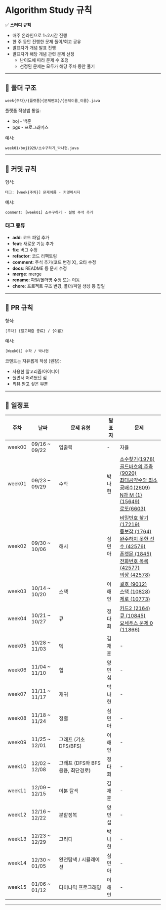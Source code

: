 # Algorithm Study 규칙

✅ **스터디 규칙**

- 매주 온라인으로 1~2시간 진행
- 한 주 동안 진행한 문제 풀이/회고 공유
- 발표자가 개념 발표 진행
- 발표자가 해당 개념 관련 문제 선정
  - 난이도에 따라 문제 수 조정
  - 선정된 문제는 모두가 해당 주차 동안 풀기

---

## 📂 폴더 구조

```
week{주차}/{플랫폼}{문제번호}/{문제이름_이름}.java
```

플랫폼 작성법 통일:

- boj - 백준
- pgs - 프로그래머스

예시:

```
week01/boj1929/소수구하기_박나현.java
```

---

## 💾 커밋 규칙

형식:

```
태그: [week{주차}] 문제이름 - 커밋메시지
```

예시:

```
comment: [week01] 소수구하기 - 설명 주석 추가
```

### 태그 종류

- **add**: 코드 파일 추가
- **feat**: 새로운 기능 추가
- **fix**: 버그 수정
- **refactor**: 코드 리팩토링
- **comment**: 주석 추가(코드 변경 X), 오타 수정
- **docs**: README 등 문서 수정
- **merge**: merge
- **rename**: 파일/폴더명 수정 또는 이동
- **chore**: 프로젝트 구조 변경, 폴더/파일 생성 등 잡일

---

## 🔀 PR 규칙

형식:

```
[주차] {알고리즘 종류} / {이름}
```

예시:

```
[Week01] 수학 / 박나현
```

코멘트는 자유롭게 작성 (권장):

- 사용한 알고리즘/아이디어
- 풀면서 어려웠던 점
- 리뷰 받고 싶은 부분

---

## 📅 일정표

| 주차   | 날짜          | 문제 유형             | 발표자 | 문제                                                                                                                                                                                                                                                                                                                        |
| ------ | ------------- | --------------------- | ------ | --------------------------------------------------------------------------------------------------------------------------------------------------------------------------------------------------------------------------------------------------------------------------------------------------------------------------- |
| week00 | 09/16 ~ 09/22 | 입출력                | -      | 자율                                                                                                                                                                                                                                                                                                                        |
| week01 | 09/23 ~ 09/29 | 수학                  | 박나현 | [소수찾기(1978)](https://www.acmicpc.net/problem/1978) <br> [골드바흐의 추측(9020)](https://www.acmicpc.net/problem/9020) <br> [최대공약수와 최소공배수(2609)](https://www.acmicpc.net/problem/2609) <br> [N과 M (1)(15649)](https://www.acmicpc.net/problem/15649) <br> [로또(6603)](https://www.acmicpc.net/problem/6603) |
| week02 | 09/30 ~ 10/06 | 해시                  | 심민아 | [비밀번호 찾기 (17219)](https://www.acmicpc.net/problem/17219) <br>  [듣보잡 (1764)](https://www.acmicpc.net/problem/1764) <br>  [완주하지 못한 선수 (42576)](https://school.programmers.co.kr/learn/courses/30/lessons/42576) <br>  [폰켓몬 (1845)](https://school.programmers.co.kr/learn/courses/30/lessons/1845) <br>  [전화번호 목록 (42577)](https://school.programmers.co.kr/learn/courses/30/lessons/42577) <br>  [의상 (42578)](https://school.programmers.co.kr/learn/courses/30/lessons/42578) |
| week03 | 10/14 ~ 10/20 | 스택                  | 이해인 |  [괄호 (9012)](https://www.acmicpc.net/problem/9012) <br> [스택 (10828)](https://www.acmicpc.net/problem/10828) <br> [제로 (10773)](https://www.acmicpc.net/problem/10773) |                                                                                                                                                                                                                                                                                                               
| week04 | 10/21 ~ 10/27 | 큐                    | 정다희 | [카드2 (2164)](https://www.acmicpc.net/problem/2164) <br> [큐 (10845)](https://www.acmicpc.net/problem/10845) <br> [요세푸스 문제 0 (11866)](https://www.acmicpc.net/problem/11866)                                                                                                                                                                                                                                                                                                                           |
| week05 | 10/28 ~ 11/03 | 덱                    | 김재훈 | -                                                                                                                                                                                                                                                                                                                           |
| week06 | 11/04 ~ 11/10 | 힙                    | 양민섭 | -                                                                                                                                                                                                                                                                                                                           |
| week07 | 11/11 ~ 11/17 | 재귀                  | 박나현 | -                                                                                                                                                                                                                                                                                                                           |
| week08 | 11/18 ~ 11/24 | 정렬                  | 심민아 | -                                                                                                                                                                                                                                                                                                                           |
| week09 | 11/25 ~ 12/01 | 그래프 (기초 DFS/BFS)  | 이해인 | -                                                                                                                                                                                                                                                                                                                           |
| week10 | 12/02 ~ 12/08 | 그래프 (DFS와 BFS 응용, 최단경로) | 정다희 | -                                                                                                                                                                                                                                                                                                                           |
| week11 | 12/09 ~ 12/15 | 이분 탐색             | 김재훈 | -                                                                                                                                                                                                                                                                                                                           |
| week12 | 12/16 ~ 12/22 | 분할정복              | 양민섭 | -                                                                                                                                                                                                                                                                                                                           |
| week13 | 12/23 ~ 12/29 | 그리디                | 박나현 | -                                                                                                                                                                                                                                                                                                                           |
| week14 | 12/30 ~ 01/05 | 완전탐색 / 시뮬레이션 | 심민아 | -                                                                                                                                                                                                                                                                                                                           |
| week15 | 01/06 ~ 01/12 | 다이나믹 프로그래밍   | 이해인 | -                                                                                                                                                                                                                                                                                                                           |

---
